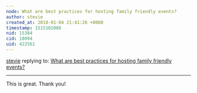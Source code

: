```yaml
---
node: What are best practices for hosting family friendly events? 
author: stevie
created_at: 2018-01-04 21:41:26 +0000
timestamp: 1515102086
nid: 15384
cid: 18094
uid: 422561
---
```




[stevie](../profile/stevie) replying to: [What are best practices for hosting family friendly events? ](../notes/stevie/12-15-2017/what-are-best-practices-for-hosting-family-friendly-events)

----
This is great. Thank you! 